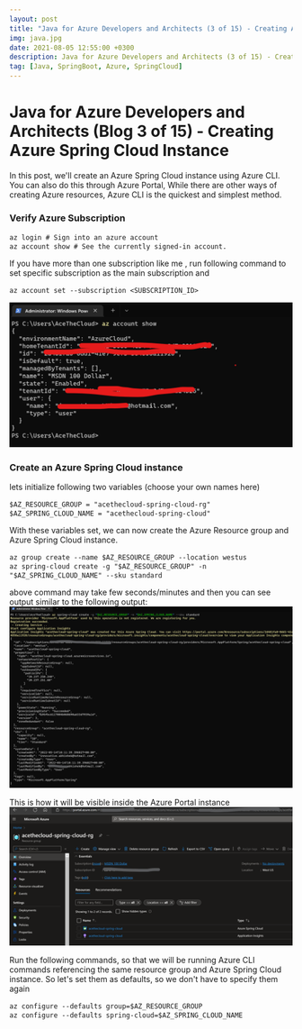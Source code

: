 ```yaml
---
layout: post
title: "Java for Azure Developers and Architects (3 of 15) - Creating Azure Spring Cloud Instance"
img: java.jpg
date: 2021-08-05 12:55:00 +0300
description: Java for Azure Developers and Architects (3 of 15) - Creating Azure Spring Cloud Instance
tag: [Java, SpringBoot, Azure, SpringCloud]
---
```


# Java for Azure Developers and Architects (Blog 3 of 15) - Creating Azure Spring Cloud Instance

In this post, we'll create an Azure Spring Cloud instance using Azure CLI. 
You can also do this through Azure Portal, While there are other ways of creating Azure resources, Azure CLI is the quickest and simplest method.

### Verify Azure Subscription

```
az login # Sign into an azure account
az account show # See the currently signed-in account.
```
If you have more than one subscription like me , run following command to set specific subscription as the main subscription and

```
az account set --subscription <SUBSCRIPTION_ID>
```

![set default azure subscription](/assets/img/setazureaccount.png "set default azure subscription")


### Create an Azure Spring Cloud instance

lets initialize following two variables (choose your own names here)

```
$AZ_RESOURCE_GROUP = "acethecloud-spring-cloud-rg"
$AZ_SPRING_CLOUD_NAME = "acethecloud-spring-cloud"
```

With these variables set, we can now create the Azure Resource group and  Azure Spring Cloud instance.

```
az group create --name $AZ_RESOURCE_GROUP --location westus
az spring-cloud create -g "$AZ_RESOURCE_GROUP" -n "$AZ_SPRING_CLOUD_NAME" --sku standard
```

above command may take few seconds/minutes and then you can see output similar to the following output:
![create spring cloud instance on azure](/assets/img/SpringCloudCreation.png "create spring cloud instance on azure")

This is how it will be visible inside the Azure Portal instance
![Spring Cloud in Portal](/assets/img/SpringCloudinPortal.png "Spring Cloud in Portal")

Run the following commands, so that we will be running Azure CLI commands referencing the same resource group and Azure Spring Cloud instance. So let's set them as defaults, so we don't have to specify them again

```
az configure --defaults group=$AZ_RESOURCE_GROUP
az configure --defaults spring-cloud=$AZ_SPRING_CLOUD_NAME
```